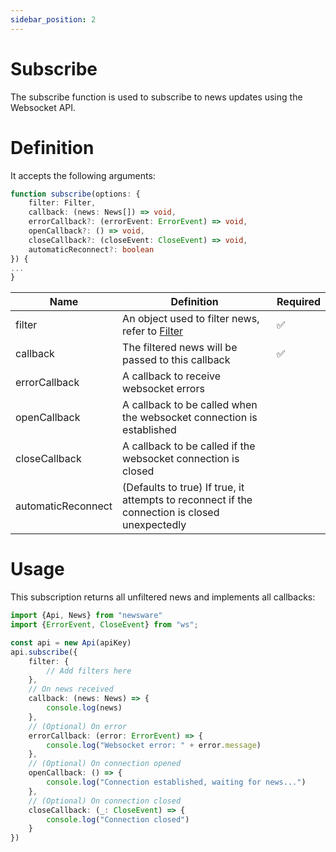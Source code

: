 ```yaml
---
sidebar_position: 2
---
```


# Subscribe

The subscribe function is used to subscribe to news updates using the Websocket API.

# Definition

It accepts the following arguments:

```typescript
function subscribe(options: {
    filter: Filter,
    callback: (news: News[]) => void,
    errorCallback?: (errorEvent: ErrorEvent) => void,
    openCallback?: () => void,
    closeCallback?: (closeEvent: CloseEvent) => void,
    automaticReconnect?: boolean
}) {
...
}
```

| Name               | Definition                                                                                    | Required |
|--------------------|-----------------------------------------------------------------------------------------------|----------|
| filter             | An object used to filter news, refer to [Filter](./filter)                                    | ✅        |
| callback           | The filtered news will be passed to this callback                                             | ✅        |
| errorCallback      | A callback to receive websocket errors                                                        |          |
| openCallback       | A callback to be called when the websocket connection is established                          |          |
| closeCallback      | A callback to be called if the websocket connection is closed                                 |          |
| automaticReconnect | (Defaults to true) If true, it attempts to reconnect if the connection is closed unexpectedly |          |

# Usage

This subscription returns all unfiltered news and implements all callbacks:

````typescript
import {Api, News} from "newsware"
import {ErrorEvent, CloseEvent} from "ws";

const api = new Api(apiKey)
api.subscribe({
    filter: {
        // Add filters here
    },
    // On news received
    callback: (news: News) => {
        console.log(news)
    },
    // (Optional) On error
    errorCallback: (error: ErrorEvent) => {
        console.log("Websocket error: " + error.message)
    },
    // (Optional) On connection opened
    openCallback: () => {
        console.log("Connection established, waiting for news...")
    },
    // (Optional) On connection closed
    closeCallback: (_: CloseEvent) => {
        console.log("Connection closed")
    }
})
````